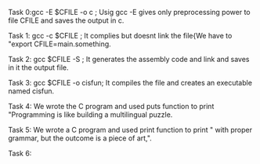 Task 0:gcc -E $CFILE -o c   ; Usig gcc -E gives only preprocessing power to file CFILE and saves the output in c.

Task 1: gcc -c $CFILE       ; It complies but doesnt link the file{We have to "export CFILE=main.something.

Task 2: gcc $CFILE -S       ; It generates the assembly code and link and saves in it the output file.

Task 3: gcc $CFILE -o cisfun; It compiles the file and creates an executable named cisfun.

Task 4: We wrote the C program and used puts function to print "Programming is like building a multilingual puzzle.

Task 5: We wrote a C program and used print function to print " with proper grammar, but the outcome is a piece of art,".

Task 6: 

